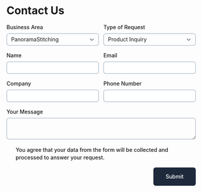 # Contact Us

<style>
@import url("https://fonts.googleapis.com/css2?family=Inter:ital,opsz,wght@0,14..32,100..900;1,14..32,100..900&display=swap");

/** Variables **/

:root {
  --color-background: #cbd5e1;
  --color-background-alt: #64748b;
  --color-border-active: #64748b;
  --color-border-default: #94a3b8;
  --color-highlight: #cbd5e1;
  --color-primary: #1e293b;
  --color-primary-active: #090f1d;
  --color-text-default: #0f172a;
  --color-text-muted: #475569;

  --font-family-body: "Inter", sans-serif;
}

/** Base **/

*,
::before,
::after {
  box-sizing: border-box;
}

* {
  border: 0;
  margin: 0;
  padding: 0;
}

body {
  -webkit-font-smoothing: antialiased;
  font-family: var(--font-family-body);
  font-optical-sizing: auto;
  font-style: normal;
}

button,
input,
optgroup,
select,
textarea {
  font-family: inherit;
  font-feature-settings: inherit;
  font-variation-settings: inherit;
  font-size: 100%;
  font-weight: inherit;
  line-height: inherit;
  color: inherit;
  margin: 0;
  padding: 0;
}

[type="checkbox"],
[type="radio"],
[type="range"] {
  appearance: none;
  flex-shrink: 0;
  padding: 0;
  user-select: none;
}

[type="checkbox"]:focus,
[type="radio"]:focus,
[type="range"]:focus {
  outline: none;
}

/** Components **/

.fs-form {
  display: grid;
  row-gap: 1rem;
}

.fs-form:where(.fs-layout__2-column) {
  column-gap: 0.75rem;
  grid-template-columns: 1fr 1fr;
}

fieldset {
  display: grid;
  margin: 1rem 0;
  row-gap: 1rem;
}

.fs-form:where(.fs-layout__2-column) fieldset {
  column-gap: 0.75rem;
  grid-template-columns: 1fr 1fr;
  grid-column: 1 / -1;
}

.fs-fieldset-title {
  color: var(--vp-c-text-1);
  font-family: var(--font-family-display);
  font-size: 1.25rem;
  font-weight: 500;
  line-height: 1.75rem;
  margin-bottom: 1rem;
  grid-column: 1 / -1;
}

.fs-field {
  display: flex;
  flex-direction: column;
  row-gap: 0.375rem;
}

.fs-label {
  color: var(--vp-c-text-1);
  display: block;
  font-family: var(--font-family-display);
  font-size: 0.875rem;
  font-weight: 500;
  line-height: 1.25rem;
}

.fs-button-group {
  display: flex;
  flex-direction: row-reverse;
  column-gap: 0.75rem;
}

.fs-form:where(.fs-layout__2-column) .fs-button-group {
  grid-column: 1 / -1;
}

.fs-button {
  background-color: var(--color-primary);
  border-radius: 0.375rem;
  color: white;
  cursor: pointer;
  font-size: 0.875rem;
  font-weight: 500;
  line-height: 1rem;
  padding: 1rem 2rem;
  transition-duration: 200ms;
  transition-property: background-color;
  transition-timing-function: cubic-bezier(0.4, 0, 0.2, 1);
}

.fs-button:hover {
  background-color: var(--color-primary-active);
}

.fs-button:focus-visible {
  background-color: var(--color-primary-active);
  outline: 3px solid var(--color-highlight);
}

.fs-input,
.fs-select {
  appearance: none;
  border-radius: 0.375rem;
  border-width: 0;
  box-shadow: var(--color-border-default) 0 0 0 1px inset;
  color: var(--vp-c-text-1);
  font-size: 0.875rem;
  height: 2rem;
  line-height: 1.25rem;
  outline: none;
  padding-left: 0.75rem;
  padding-right: 0.75rem;
}

.fs-input:focus-visible,
.fs-select:focus-visible {
  box-shadow: var(--color-border-active) 0 0 0 1px inset;
  outline: 1px solid var(--color-highlight);
  outline-offset: 0;
}

.fs-input::placeholder {
  color: var(--color-text-muted);
}

.fs-checkbox-group,
.fs-radio-group {
  display: flex;
  flex-direction: column;
  row-gap: 0.5rem;
}

.fs-checkbox-field,
.fs-radio-field {
  column-gap: 0.5rem;
  display: flex;
}

:is(.fs-checkbox-field, .fs-radio-field) .fs-label {
  margin-top: 0.125rem;
}

.fs-checkbox-wrapper,
.fs-radio-wrapper {
  align-items: center;
  display: flex;
  height: 1.25rem;
}

.fs-checkbox,
.fs-radio {
  background-color: var(--vp-c-bg);
  border: 1px solid var(--vp-c-border);
  height: 1rem;
  width: 1rem;
}

.fs-checkbox {
  border-radius: 0.25rem;
}

.fs-radio {
  border-radius: 100%;
}

.fs-checkbox:checked,
.fs-radio:checked {
  background-color: var(--color-primary);
  background-position: center;
  background-repeat: no-repeat;
  background-size: 100% 100%;
  border-color: transparent;
}

.fs-checkbox:checked {
  background-image: url("data:image/svg+xml,%3csvg viewBox='0 0 16 16' fill='white' xmlns='http://www.w3.org/2000/svg'%3e%3cpath d='M12.207 4.793a1 1 0 010 1.414l-5 5a1 1 0 01-1.414 0l-2-2a1 1 0 011.414-1.414L6.5 9.086l4.293-4.293a1 1 0 011.414 0z'/%3e%3c/svg%3e");
}

.fs-radio:checked {
  background-image: url("data:image/svg+xml,%3csvg viewBox='0 0 16 16' fill='white' xmlns='http://www.w3.org/2000/svg'%3e%3ccircle cx='8' cy='8' r='3'/%3e%3c/svg%3e");
}

.fs-checkbox:focus-visible,
.fs-radio:focus-visible {
  outline: 3px solid var(--color-highlight);
  outline-offset: 0;
}

.fs-select {
  background-color: var(--vp-c-bg);
  background-image: url("data:image/svg+xml,%3csvg xmlns='http://www.w3.org/2000/svg' fill='none' viewBox='0 0 20 20'%3e%3cpath stroke='%236b7280' stroke-linecap='round' stroke-linejoin='round' stroke-width='1.5' d='M6 8l4 4 4-4'/%3e%3c/svg%3e");
  background-position: right 0.5rem center;
  background-repeat: no-repeat;
  background-size: 1.5em 1.5em;
  padding-right: 2.5rem;
}

.fs-slider {
  background: transparent;
  cursor: pointer;
  height: 1.25rem;
  width: 100%;
}

.fs-slider::-moz-range-track {
  background-color: var(--color-background);
  border-radius: 0.5rem;
  height: 0.5rem;
}

.fs-slider::-webkit-slider-runnable-track {
  background-color: var(--color-background);
  border-radius: 0.5rem;
  height: 0.5rem;
}

.fs-slider::-moz-range-thumb {
  background-color: var(--color-primary);
  border: none; /* Removes extra border that FF applies */
  border-radius: 50%;
  height: 1.25rem;
  width: 1.25rem;
}

.fs-slider::-webkit-slider-thumb {
  appearance: none;
  background-color: var(--color-primary);
  border-radius: 50%;
  height: 1.25rem;
  margin-top: -0.375rem; /* Centers thumb on the track */
  width: 1.25rem;
}

.fs-slider:focus-visible::-moz-range-thumb {
  outline: 2px solid var(--color-primary);
  outline-offset: 2px;
}

.fs-slider:focus-visible::-webkit-slider-thumb {
  outline: 2px solid var(--color-primary);
  outline-offset: 2px;
}

.fs-switch {
  background-color: var(--color-background-alt);
  background-image: url("data:image/svg+xml,%3csvg xmlns='http://www.w3.org/2000/svg' viewBox='-4 -4 8 8'%3e%3ccircle r='3' fill='white'/%3e%3c/svg%3e");
  background-position: left center;
  background-repeat: no-repeat;
  border-radius: 1.5rem;
  cursor: pointer;
  height: 1.5rem;
  transition-duration: 200ms;
  transition-property: background-color, background-position;
  transition-timing-function: cubic-bezier(0.4, 0, 0.2, 1);
  width: 2.75rem;
}

.fs-switch:checked {
  background-color: var(--color-primary);
  background-position: right center;
}

.fs-switch:focus-visible {
  outline: 3px solid var(--color-highlight);
  outline-offset: 0;
}

.fs-textarea {
  background-color: transparent;
  appearance: none;
  border-radius: 0.375rem;
  border-width: 0;
  box-shadow: var(--color-border-default) 0 0 0 1px inset;
  font-size: 0.875rem;
  line-height: 1.25rem;
  outline: none;
  padding: 0.5rem 0.75rem;
  resize: vertical;
}

.fs-textarea:focus-visible {
  box-shadow: var(--color-border-active) 0 0 0 1.5px inset;
  outline: 1px solid var(--color-highlight);
  outline-offset: 0;
}

.fs-textarea::placeholder {
  color: var(--color-text-muted);
}

/** Utilities **/

.col-span-full {
  grid-column: 1 / -1;
}

.fs-textarea::placeholder {
  color: var(--color-text-muted);
}

.slider-label-container {
  display: flex;
  justify-content: space-between;
  width: 100%;
  margin-top: 0.25rem;
}

.slider-label-text {
  font-size: 0.75rem;
  color: var(--color-text-muted);
  text-align: center;
  white-space: nowrap;
}

/* 移动端适配 */
@media (max-width: 768px) {
  .fs-form {
    grid-template-columns: 1fr;
  }
  
  .fs-button-group {
    flex-direction: column-reverse;
    row-gap: 0.75rem;
  }
  
  .fs-button {
    width: 100%;
  }
}
</style>

<br />
<form
  action="https://formspree.io/f/xdkwrvkj"
  class="fs-form fs-layout__2-column"
  target="_top"
  method="POST"
>
  <div class="fs-field">
    <label class="fs-label" for="business-area">Business Area</label>
    <select class="fs-select" id="business-area" name="business-area" required>
      <option value="pano">PanoramaStitching</option>
    </select>
  </div>
  <div class="fs-field">
    <label class="fs-label" for="request-type">Type of Request</label>
    <select class="fs-select" id="request-type" name="request-type" required>
      <option value="product-inquiry">Product Inquiry</option>
      <option value="purchase-request">Purchase Request</option>
      <option value="general-inquiry">General Inquiry</option>
    </select>
  </div>
  <div class="fs-field">
    <label class="fs-label" for="name">Name</label>
    <input class="fs-input" id="name" name="name" required />
  </div>
  <div class="fs-field">
    <label class="fs-label" for="email">Email</label>
    <input class="fs-input" id="email" name="email" required />
  </div>
  <div class="fs-field">
    <label class="fs-label" for="company">Company</label>
    <input class="fs-input" id="company" name="company" />
  </div>
  <div class="fs-field">
    <label class="fs-label" for="phone-number">Phone Number</label>
    <input class="fs-input" id="phone-number" name="phone-number" />
  </div>
  <div class="fs-field col-span-full">
    <label class="fs-label" for="message">Your Message</label>
    <textarea
      class="fs-textarea"
      id="message"
      name="message"
      required
    ></textarea>
  </div>
  <div class="fs-checkbox-field col-span-full">
    <div class="fs-checkbox-wrapper">
      <input
        class="fs-checkbox"
        id="dpa-consent"
        name="dpa-consent"
        required
        type="checkbox"
        value="consent"
      />
    </div>
    <div>
      <label class="fs-label" for="dpa-consent">
        You agree that your data from the form will be collected and processed
        to answer your request. 
      </label>
    </div>
  </div>
  <div class="fs-button-group">
    <button class="fs-button" type="submit">Submit</button>
  </div>
</form>